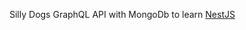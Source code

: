 <p>
Silly Dogs GraphQL API with MongoDb to learn
  <a href="http://nestjs.com/" target="blank" rel="noopener">NestJS</a>
</p>

